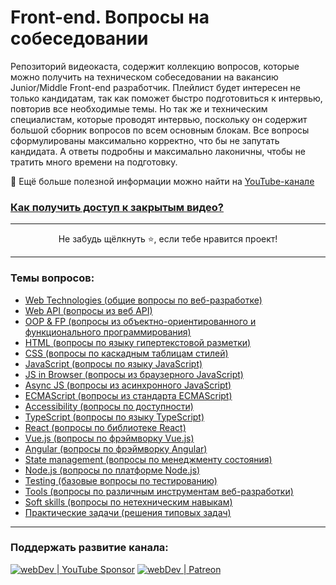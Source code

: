 #  Front-end. Вопросы на собеседовании
Репозиторий видеокаста, содержит коллекцию вопросов, которые можно получить на техническом собеседовании на вакансию Junior/Middle Front-end разработчик. 
Плейлист будет интересен не только кандидатам, так как поможет быстро подготовиться к интервью, повторив все необходимые темы.
Но так же и техническим специалистам, которые проводят интервью, поскольку он содержит большой сборник вопросов по всем основным блокам.
Все вопросы сформулированы максимально корректно, что бы не запутать кандидата.
А ответы подробны и максимально лаконичны, чтобы не тратить много времени на подготовку.

🚀 Ещё больше полезной информации можно найти на [YouTube-канале](https://youtube.com/c/YauhenKavalchuk)

### [Как получить доступ к закрытым видео?][instruction]

---

<p align="center">Не забудь щёлкнуть ⭐, если тебе нравится проект!<p>

---

### Темы вопросов:
- [Web Technologies (общие вопросы по веб-разработке)](./questions/web.md)
- [Web API (вопросы из веб API)](./questions/web-api.md)
- [OOP & FP (вопросы из объектно-ориентированного и функционального программирования)](./questions/oop-fp.md)   
- [HTML (вопросы по языку гипертекстовой разметки)](./questions/html.md)
- [CSS (вопросы по каскадным таблицам стилей)](./questions/css.md)
- [JavaScript (вопросы по языку JavaScript)](./questions/js.md)
- [JS in Browser (вопросы из браузерного JavaScript)](./questions/browser-js.md)
- [Async JS (вопросы из асинхронного JavaScript)](./questions/async-js.md)
- [ECMAScript (вопросы из стандарта ECMAScript)](./questions/es.md)
- [Accessibility (вопросы по доступности)](./questions/accessibility.md)
- [TypeScript (вопросы по языку TypeScript)](./questions/ts.md)
- [React (вопросы по библиотеке React)](./questions/react.md)
- [Vue.js (вопросы по фрэймворку Vue.js)](./questions/vue-js.md)
- [Angular (вопросы по фрэймворку Angular)](./questions/angular.md)
- [State management (вопросы по менеджменту состояния)](./questions/state-management.md)
- [Node.js (вопросы по платформе Node.js)](./questions/node-js.md)
- [Testing (базовые вопросы по тестированию)](./questions/testing.md)
- [Tools (вопросы по различным инструментам веб-разработки)](./questions/tools.md)
- [Soft skills (вопросы по нетехническим навыкам)](./questions/soft-skills.md)  
- [Практические задачи (решения типовых задач)](./questions/practical-tasks.md)

---

### Поддержать развитие канала:
[<img alt="webDev | YouTube Sponsor" src="https://img.shields.io/badge/Become a sponsor-F70000.svg?&style=for-the-badge&logo=youtube&logoColor=fff" />][sponsor]
[<img alt="webDev | Patreon" src="https://img.shields.io/badge/Become a patron-EF6451.svg?&style=for-the-badge&logo=patreon&logoColor=fff" />][patron]

[youtube]: https://youtube.com/YauhenKavalchuk
[instagram]: https://instagram.com/YauhenKavalchuk
[linkedin]: https://linkedin.com/in/YauhenKavalchuk
[vk]: https://vk.com/YauhenKavalchuk
[twitter]: https://twitter.com/YauhenKavalchuk
[sponsor]: https://www.youtube.com/channel/UCE9ODjNIkOHrnSdkYWLfYhg/join
[patron]: https://www.patreon.com/YauhenKavalchuk
[instruction]: https://github.com/YauhenKavalchuk/youtube/blob/main/instruction.md
